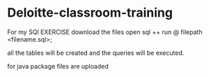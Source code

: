 # Deloitte-classroom-training
  For my SQl EXERCISE
  download the files
  open sql ++
  run 
    @ filepath <filename.sql>;
   
  all the tables will be created and the queries will be executed.
  
 for java package files are uploaded
